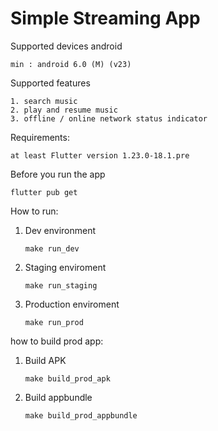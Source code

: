 # Simple Streaming App

Supported devices android
```
min : android 6.0 (M) (v23)
```
Supported features
```
1. search music
2. play and resume music
3. offline / online network status indicator
```

Requirements:
```
at least Flutter version 1.23.0-18.1.pre
```

Before you run the app
```
flutter pub get
```

How to run:
1. Dev environment
    ```
    make run_dev
    ```
2. Staging enviroment
    ```
    make run_staging
    ```
3. Production enviroment
    ```
    make run_prod
    ```

how to build prod app:
1. Build APK
    ```
    make build_prod_apk
    ```
2. Build appbundle
    ```
    make build_prod_appbundle
    ```
